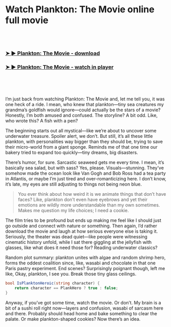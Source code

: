 <h1>Watch Plankton: The Movie online full movie</h1>


<br><br>

<h3><a href="https://Brians-credlevemea1970.github.io/gymrqqlvow/">➤ ► Plankton: The Movie - download</a></h3> 
<h3><a href="https://Brians-credlevemea1970.github.io/gymrqqlvow/">➤ ► Plankton: The Movie - watch in player</a></h3>


<br><br><br>


I’m just back from watching Plankton: The Movie and, let me tell you, it was one heck of a ride. I mean, who knew that plankton—tiny sea creatures my grandma’s goldfish would ignore—could actually be the stars of a movie? Honestly, I’m both amused and confused. The storyline? A bit odd. Like, who wrote this? A fish with a pen?

The beginning starts out all mystical—like we’re about to uncover some underwater treasure. Spoiler alert, we don’t. But still, it’s all these little plankton, with personalities way bigger than they should be, trying to save their micro-world from a giant sponge. Reminds me of that one time our bakery tried to expand too quickly—tiny dreams, big disasters.

There’s humor, for sure. Sarcastic seaweed gets me every time. I mean, it’s basically sea salad, but with sass? Yes, please. Visuals—stunning. They’ve somehow made the ocean look like Van Gogh and Bob Ross had a tea party in Atlantis, or maybe I’m just tired and over-romanticizing here. I don’t know, it’s late, my eyes are still adjusting to things not being neon blue.

>You ever think about how weird it is we animate things that don’t have faces? Like, plankton don’t even have eyebrows and yet their emotions are wildly more understandable than my own sometimes. Makes me question my life choices; I need a cookie.

The film tries to be profound but ends up making me feel like I should just go outside and connect with nature or something. Then again, I’d rather download the movie and laugh at how serious everyone else is taking it. Seriously, the theater was dead quiet—like people were witnessing cinematic history unfold, while I sat there giggling at the jellyfish with glasses, like what does it need those for? Reading underwater classics?

Random plot summary: plankton unites with algae and random shrimp hero, forms the oddest coalition since, like, wasabi and chocolate in that one Paris pastry experiment. End scenes? Surprisingly poignant though, left me like, Okay, plankton, I see you. Break those tiny glass ceilings.

```csharp
bool IsPlanktonHeroic(string character) {
    return character == PlankHero ? true : false;
}
```

Anyway, if you’ve got some time, watch the movie. Or don’t. My brain is a bit of a sushi roll right now—layers and confusion, wasabi of sarcasm here and there. Probably should head home and bake something to clear the palate. Or make plankton-shaped cookies? Now there’s an idea.
